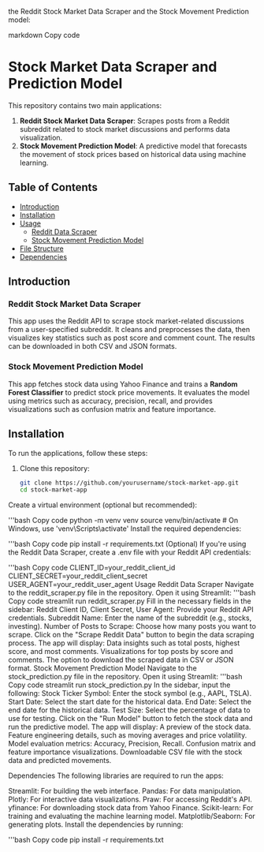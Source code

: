 the Reddit Stock Market Data Scraper and the Stock Movement Prediction model:

markdown
Copy code
# Stock Market Data Scraper and Prediction Model

This repository contains two main applications:
1. **Reddit Stock Market Data Scraper**: Scrapes posts from a Reddit subreddit related to stock market discussions and performs data visualization.
2. **Stock Movement Prediction Model**: A predictive model that forecasts the movement of stock prices based on historical data using machine learning.

## Table of Contents
- [Introduction](#introduction)
- [Installation](#installation)
- [Usage](#usage)
  - [Reddit Data Scraper](#reddit-data-scraper)
  - [Stock Movement Prediction Model](#stock-movement-prediction-model)
- [File Structure](#file-structure)
- [Dependencies](#dependencies)

## Introduction

### Reddit Stock Market Data Scraper
This app uses the Reddit API to scrape stock market-related discussions from a user-specified subreddit. It cleans and preprocesses the data, then visualizes key statistics such as post score and comment count. The results can be downloaded in both CSV and JSON formats.

### Stock Movement Prediction Model
This app fetches stock data using Yahoo Finance and trains a **Random Forest Classifier** to predict stock price movements. It evaluates the model using metrics such as accuracy, precision, recall, and provides visualizations such as confusion matrix and feature importance.

## Installation

To run the applications, follow these steps:

1. Clone this repository:
   ```bash
   git clone https://github.com/yourusername/stock-market-app.git
   cd stock-market-app
Create a virtual environment (optional but recommended):

'''bash
Copy code
python -m venv venv
source venv/bin/activate  # On Windows, use 'venv\Scripts\activate'
Install the required dependencies:

'''bash
Copy code
pip install -r requirements.txt
(Optional) If you're using the Reddit Data Scraper, create a .env file with your Reddit API credentials:

'''bash
Copy code
CLIENT_ID=your_reddit_client_id
CLIENT_SECRET=your_reddit_client_secret
USER_AGENT=your_reddit_user_agent
Usage
Reddit Data Scraper
Navigate to the reddit_scraper.py file in the repository.
Open it using Streamlit:
'''bash
Copy code
streamlit run reddit_scraper.py
Fill in the necessary fields in the sidebar:
Reddit Client ID, Client Secret, User Agent: Provide your Reddit API credentials.
Subreddit Name: Enter the name of the subreddit (e.g., stocks, investing).
Number of Posts to Scrape: Choose how many posts you want to scrape.
Click on the "Scrape Reddit Data" button to begin the data scraping process.
The app will display:
Data insights such as total posts, highest score, and most comments.
Visualizations for top posts by score and comments.
The option to download the scraped data in CSV or JSON format.
Stock Movement Prediction Model
Navigate to the stock_prediction.py file in the repository.
Open it using Streamlit:
'''bash
Copy code
streamlit run stock_prediction.py
In the sidebar, input the following:
Stock Ticker Symbol: Enter the stock symbol (e.g., AAPL, TSLA).
Start Date: Select the start date for the historical data.
End Date: Select the end date for the historical data.
Test Size: Select the percentage of data to use for testing.
Click on the "Run Model" button to fetch the stock data and run the predictive model.
The app will display:
A preview of the stock data.
Feature engineering details, such as moving averages and price volatility.
Model evaluation metrics: Accuracy, Precision, Recall.
Confusion matrix and feature importance visualizations.
Downloadable CSV file with the stock data and predicted movements.

Dependencies
The following libraries are required to run the apps:

Streamlit: For building the web interface.
Pandas: For data manipulation.
Plotly: For interactive data visualizations.
Praw: For accessing Reddit's API.
yfinance: For downloading stock data from Yahoo Finance.
Scikit-learn: For training and evaluating the machine learning model.
Matplotlib/Seaborn: For generating plots.
Install the dependencies by running:

'''bash
Copy code
pip install -r requirements.txt
